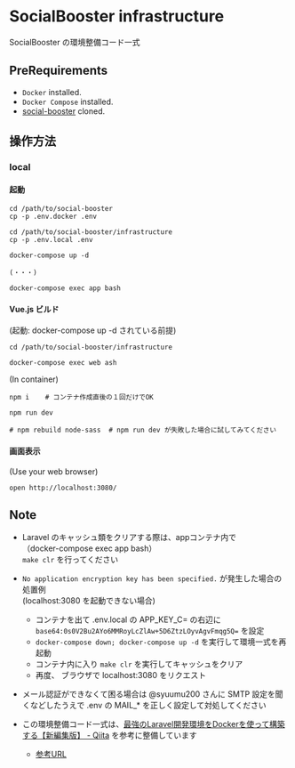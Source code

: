 # SocialBooster infrastructure

SocialBooster の環境整備コード一式

## PreRequirements

- `Docker` installed.
- `Docker Compose` installed.
- [social-booster](https://github.com/syuumu200/social-booster) cloned.

## 操作方法

### local

#### 起動

```[bash]
cd /path/to/social-booster
cp -p .env.docker .env

cd /path/to/social-booster/infrastructure
cp -p .env.local .env

docker-compose up -d  

(・・・)

docker-compose exec app bash
```

#### Vue.js ビルド

(起動: docker-compose up -d されている前提)

```[bash]
cd /path/to/social-booster/infrastructure

docker-compose exec web ash
```

(In container)

```[bash]
npm i    # コンテナ作成直後の１回だけでOK

npm run dev

# npm rebuild node-sass  # npm run dev が失敗した場合に試してみてください
```

#### 画面表示

(Use your web browser)

```[bash]
open http://localhost:3080/
```

## Note

- Laravel のキャッシュ類をクリアする際は、appコンテナ内で  
  （docker-compose exec app bash）  
  `make clr` を行ってください

- `No application encryption key has been specified.` が発生した場合の処置例  
  (localhost:3080 を起動できない場合)
  - コンテナを出て .env.local の APP_KEY_C= の右辺に  
    `base64:0s0V2Bu2AYo6MMRoyLcZlAw+5D6ZtzLOyvAgvFmqg5Q=` を設定
  - `docker-compose down; docker-compose up -d` を実行して環境一式を再起動
  - コンテナ内に入り `make clr` を実行してキャッシュをクリア
  - 再度、 ブラウザで localhost:3080 をリクエスト

- メール認証ができなくて困る場合は @syuumu200 さんに SMTP 設定を聞くなどしたうえで .env の MAIL_* を正しく設定して対処してください

- この環境整備コード一式は、[最強のLaravel開発環境をDockerを使って構築する【新編集版】 - Qiita](https://qiita.com/ucan-lab/items/5fc1281cd8076c8ac9f4) を参考に整備しています
  - [参考URL](https://github.com/ucan-lab/docker-laravel)
